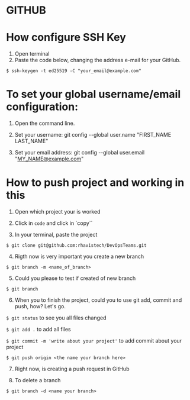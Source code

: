 # GITHUB

# How configure SSH Key
1. Open terminal
2. Paste the code below, changing the address e-mail for your GitHub.

`$ ssh-keygen -t ed25519 -C "your_email@example.com"`

# To set your global username/email configuration:
1. Open the command line.

2. Set your username: git config --global user.name "FIRST_NAME LAST_NAME"

3. Set your email address: git config --global user.email "MY_NAME@example.com"

# How to push project and working in this
1. Open which project your is worked

2. Click in `code` and click in `copy``

3. In your terminal, paste the project

`$ git clone git@github.com:rhavistech/DevOpsTeams.git`

4. Rigth now is very important you create a new branch

`$ git branch -m <name_of_branch>`

5. Could you please to test if created of new branch

`$ git branch`

6. When you to finish the project, could you to use git add, commit and push, how? Let's go.

`$ git status` to see you all files changed

`$ git add .` to add all files

`$ git commit -m 'write about your project'` to add commit about your project

`$ git push origin <the name your branch here>`

7. Right now, is creating a push request in GitHub

8. To delete a branch

`$ git branch -d <name your branch>`
